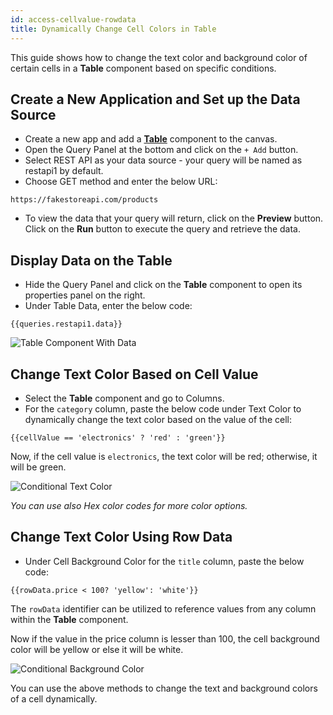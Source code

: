 ```yaml
---
id: access-cellvalue-rowdata
title: Dynamically Change Cell Colors in Table
---
```

<div style={{paddingBottom:'24px'}}>

This guide shows how to change the text color and background color of certain cells in a **Table** component based on specific conditions.

</div>

<div >

## Create a New Application and Set up the Data Source
- Create a new app and add a **[Table](/docs/widgets/table)** component to the canvas.
- Open the Query Panel at the bottom and click on the `+ Add` button.
- Select REST API as your data source - your query will be named as restapi1 by default.
- Choose GET method and enter the below URL:
```
https://fakestoreapi.com/products
``` 
- To view the data that your query will return, click on the **Preview** button. Click on the **Run** button to execute the query and retrieve the data. 

</div>

<div >

## Display Data on the Table

- Hide the Query Panel and click on the **Table** component to open its properties panel on the right.
- Under Table Data, enter the below code:
```
{{queries.restapi1.data}}
```
<div style={{textAlign: 'center'}}>
    <img style={{ border:'0', marginBottom:'15px' }} className="screenshot-full" src="/img/how-to/change-text-color/table-with-data.png" alt="Table Component With Data" />
</div>

</div>

<div >

## Change Text Color Based on Cell Value

- Select the **Table** component and go to Columns.
- For the `category` column, paste the below code under Text Color to dynamically change the text color based on the value of the cell:

```
{{cellValue == 'electronics' ? 'red' : 'green'}}
```

Now, if the cell value is `electronics`, the text color will be red; otherwise, it will be green.

<div style={{textAlign: 'center'}}>
    <img style={{ border:'0', marginBottom:'15px' }} className="screenshot-full" src="/img/how-to/change-text-color/conditional-text-color.png" alt="Conditional Text Color" />
</div>

<i>You can use also Hex color codes for more color options.</i>

</div>

<div >

## Change Text Color Using Row Data

- Under Cell Background Color for the `title` column, paste the below code: 

```
{{rowData.price < 100? 'yellow': 'white'}}
```

The `rowData` identifier can be utilized to reference values from any column within the **Table** component. 

Now if the value in the price column is lesser than 100, the cell background color will be yellow or else it will be white.

<div style={{textAlign: 'center'}}>
    <img style={{ border:'0', marginBottom:'15px' }} className="screenshot-full" src="/img/how-to/change-text-color/conditional-background-color.png" alt="Conditional Background Color" />
</div>

You can use the above methods to change the text and background colors of a cell dynamically.

</div>